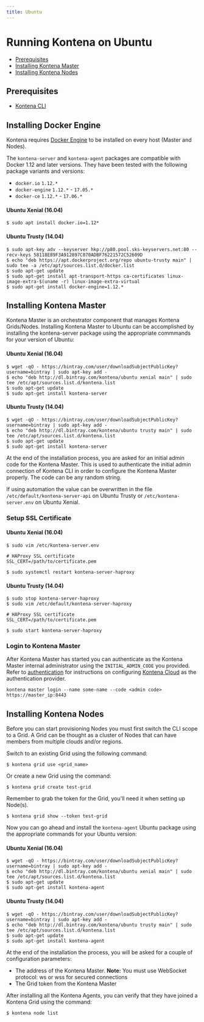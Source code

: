 ```yaml
---
title: Ubuntu
---
```


# Running Kontena on Ubuntu

- [Prerequisites](ubuntu.md#prerequisites)
- [Installing Kontena Master](ubuntu.md#installing-kontena-master)
- [Installing Kontena Nodes](ubuntu.md#installing-kontena-nodes)

## Prerequisites

- [Kontena CLI](cli.md)

## Installing Docker Engine

Kontena requires [Docker Engine](https://docs.docker.com/engine/) to be installed on every host (Master and Nodes).

The `kontena-server` and `kontena-agent` packages are compatible with Docker 1.12 and later versions. They have been tested with the following package variants and versions:

* `docker.io` `1.12.*`
* `docker-engine` `1.12.*` - `17.05.*`
* `docker-ce` `1.12.*` - `17.06.*`

#### Ubuntu Xenial (16.04)

```
$ sudo apt install docker.io=1.12*
```

#### Ubuntu Trusty (14.04)

```
$ sudo apt-key adv --keyserver hkp://p80.pool.sks-keyservers.net:80 --recv-keys 58118E89F3A912897C070ADBF76221572C52609D
$ echo "deb https://apt.dockerproject.org/repo ubuntu-trusty main" | sudo tee -a /etc/apt/sources.list.d/docker.list
$ sudo apt-get update
$ sudo apt-get install apt-transport-https ca-certificates linux-image-extra-$(uname -r) linux-image-extra-virtual
$ sudo apt-get install docker-engine=1.12.*
```

## Installing Kontena Master

Kontena Master is an orchestrator component that manages Kontena Grids/Nodes. Installing Kontena Master to Ubuntu can be accomplished by installing the kontena-server package using the appropriate commmands for your version of Ubuntu:


#### Ubuntu Xenial (16.04)

```
$ wget -qO - https://bintray.com/user/downloadSubjectPublicKey?username=bintray | sudo apt-key add -
$ echo "deb http://dl.bintray.com/kontena/ubuntu xenial main" | sudo tee /etc/apt/sources.list.d/kontena.list
$ sudo apt-get update
$ sudo apt-get install kontena-server
```

#### Ubuntu Trusty (14.04)

```
$ wget -qO - https://bintray.com/user/downloadSubjectPublicKey?username=bintray | sudo apt-key add -
$ echo "deb http://dl.bintray.com/kontena/ubuntu trusty main" | sudo tee /etc/apt/sources.list.d/kontena.list
$ sudo apt-get update
$ sudo apt-get install kontena-server
```

At the end of the installation process, you are asked for an initial admin code for the Kontena Master. This is used to authenticate the initial admin connection of Kontena CLI in order to configure the Kontena Master properly. The code can be any random string.

If using automation the value can be overwritten in the file `/etc/default/kontena-server-api` on Ubuntu Trusty or `/etc/kontena-server.env` on Ubuntu Xenial.

### Setup SSL Certificate


#### Ubuntu Xenial (16.04)

```
$ sudo vim /etc/kontena-server.env

# HAProxy SSL certificate
SSL_CERT=/path/to/certificate.pem

$ sudo systemctl restart kontena-server-haproxy
```

#### Ubuntu Trusty (14.04)

```
$ sudo stop kontena-server-haproxy
$ sudo vim /etc/default/kontena-server-haproxy

# HAProxy SSL certificate
SSL_CERT=/path/to/certificate.pem

$ sudo start kontena-server-haproxy
```


### Login to Kontena Master


After Kontena Master has started you can authenticate as the Kontena Master internal administrator using the `INITIAL_ADMIN_CODE` you provided. Refer to [authentication](../../using-kontena/authentication.md) for instructions on configuring [Kontena Cloud](https://cloud.kontena.io) as the authentication provider.

```
kontena master login --name some-name --code <admin code> https://master_ip:8443
```

## Installing Kontena Nodes

Before you can start provisioning Nodes you must first switch the CLI scope to a Grid. A Grid can be thought as a cluster of Nodes that can have members from multiple clouds and/or regions.

Switch to an existing Grid using the following command:

```
$ kontena grid use <grid_name>
```

Or create a new Grid using the command:

```
$ kontena grid create test-grid
```

Remember to grab the token for the Grid, you'll need it when setting up Node(s).

```
$ kontena grid show --token test-grid
```

Now you can go ahead and install the `kontena-agent` Ubuntu package using the appropriate commands for your Ubuntu version:

#### Ubuntu Xenial (16.04)

```
$ wget -qO - https://bintray.com/user/downloadSubjectPublicKey?username=bintray | sudo apt-key add -
$ echo "deb http://dl.bintray.com/kontena/ubuntu xenial main" | sudo tee /etc/apt/sources.list.d/kontena.list
$ sudo apt-get update
$ sudo apt-get install kontena-agent
```

#### Ubuntu Trusty (14.04)

```
$ wget -qO - https://bintray.com/user/downloadSubjectPublicKey?username=bintray | sudo apt-key add -
$ echo "deb http://dl.bintray.com/kontena/ubuntu trusty main" | sudo tee /etc/apt/sources.list.d/kontena.list
$ sudo apt-get update
$ sudo apt-get install kontena-agent
```

At the end of the installation the process, you will be asked for a couple of configuration parameters:

* The address of the Kontena Master. **Note:** You must use WebSocket protocol: ws or wss for secured connections
* The Grid token from the Kontena Master

After installing all the Kontena Agents, you can verify that they have joined a Kontena Grid using the command:

```
$ kontena node list
```
